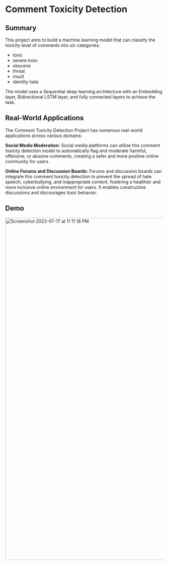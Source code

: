 # Comment Toxicity Detection 

## Summary

This project aims to build a machine learning model that can classify the toxicity level of comments into six categories:

- toxic
- severe toxic
- obscene
- threat
- insult
- identity hate

The model uses a Sequential deep learning architecture with an Embedding layer, Bidirectional LSTM layer, and fully connected layers to achieve the task.


## Real-World Applications

The Comment Toxicity Detection Project has numerous real-world applications across various domains:

**Social Media Moderation:** Social media platforms can utilize this comment toxicity detection model to automatically flag and moderate harmful, offensive, or abusive comments, creating a safer and more positive online community for users.

**Online Forums and Discussion Boards:** Forums and discussion boards can integrate this comment toxicity detection to prevent the spread of hate speech, cyberbullying, and inappropriate content, fostering a healthier and more inclusive online environment for users. It enables constructive discussions and discourages toxic behavior.

## Demo
<img width="1087" alt="Screenshot 2023-07-17 at 11 11 18 PM" src="https://github.com/mukunth26/Toxic_Comment_detection/assets/130204205/4452b7b2-3f21-4007-8f2e-670315325202">



